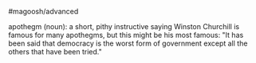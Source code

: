 #magoosh/advanced

apothegm (noun): a short, pithy instructive saying 
Winston Churchill is famous for many apothegms, but this might be his most famous: "It has been said 
that democracy is the worst form of government except all the others that have been tried." 
